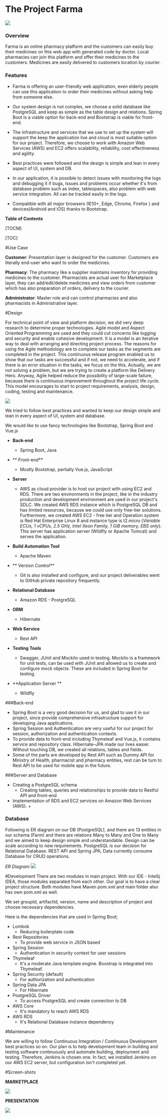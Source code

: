 # The Project Farma

![](https://github.com/yspolat/it529-farma/blob/master/media/farma_logo.png?raw=true)

### Overview
Farma is an online pharmacy platform and the customers can easily buy their medicines on this web app with generated code by doctor. Local pharmacies can join this platform and offer their medicines to the customers. Medicines are easily delivered to customers location by courier.

### Features

- Farma is offering an user-friendly web application, even elderly people can use this application to order their medicines without asking help from someone else.

- Our system design is not complex, we choose a solid database like PostgreSQL and keep as simple as the table design and relations. Spring Boot is a viable option for back-end and Bootstrap is viable for front-end.

- The infrastructure and services that we use to set up the system will support the keep the application live and cloud is most suitable option for our project. Therefore, we choose to work with Amazon Web Services (AWS) and EC2 offers scalability, reliability, cost effectiveness and agility.

- Best practices were followed and the design is simple and lean in every aspect of UI, system and DB.

- In our application, it is possible to detect issues with monitoring the logs and debugging it if bugs, issues and problems occur whether it's from database problem such as index, tablespaces, also problem with web service integration. All can be tracked easily in the logs.

- Compatible with all major browsers (IE10+, Edge, Chrome, Firefox ) and devices(Android and iOS) thanks to Bootstrap.


**Table of Contents**

[TOCM]

[TOC]

#Use Case

**Customer**: Presentation layer is designed for the customer. Customers are literally end-user who want to order the medicines.

**Pharmacy**:  The pharmacy like a supplier maintains inventory for providing medicines to the customer. Pharmacists are actual user for Marketplace layer, they can add/edit/delete medicines and view orders from customer which has also preparation of orders, delivery to the courier.

**Administrator**: Master role and can control pharmacies and also pharmacists in Administrative layer.

#Design

For technical point of view and platform decision, we did very deep research to determine proper technologies. Agile model and Aspect Oriented Programming are used and they could cut concerns like logging and security and enable cohesive development. It is a model is an iterative way to deal with arranging and directing project process. The reasons for using the Agile methodology are to complete our tasks as the segments are completed in the project. This continuous release program enabled us to show that our tasks are successful and if not, we need to accelerate, and if there is an error situation in the tasks, we focus on the this. Actually, we are not solving a problem, but we are trying to create a platform like Delivery Hero. Anyway, Agile helped reduce the possibility of large-scale failure, because there is continuous improvement throughout the project life cycle. This model encourages to start to project requirements, analysis, design, coding, testing and maintenance.

![](https://github.com/yspolat/it529-farma/blob/master/media/conceptual_design.png?raw=true)

We tried to follow best practices and wanted to keep our design simple and lean in every aspect of UI, system and database.




We would like to use fancy technologies like Bootstrap, Spring Boot and Vue.js


+ **Back-end**
	+ Spring Boot, Java

+ ** Front-end**
	+	Mostly Bootstrap, partially Vue.js, JavaScript

+  **Server** 
	+ AWS as cloud provider is to host our project with using EC2 and RDS. There are two environments in the project, like in the industry production and development environment are used in our project's SDLC. We created AWS RDS instance which is PostgreSQL DB and has limited resources, because we could use only free-tier solutions. Furthermore, we created AWS EC2 - free tier and Operation system is Red Hat Enterprise Linux 8 and instance type is t2.micro (*Variable ECUs, 1 vCPUs, 2.5 GHz, Intel Xeon Family, 1 GiB memory, EBS only*). This server has application server (Wildfly or Apache Tomcat) and serves the application.

+ **Build Automation Tool**
	+ Apache Maven

+ ** Version Control**
	+ Git is also installed and configure, and our project deliverables went to GitHub private repository frequently.

+ **Relational Database**
	+ Amazon RDS - PostgreSQL

+ **ORM** 
	+ Hibernate

+ **Web Service**
	+ Rest API

+ **Testing Tools**
	+ Swagger, JUnit and Mockito used in testing. Mockito is a framework for unit tests, can be used with JUnit and allowed us to create and configure mock objects. These are included in Spring Boot for testing.

+ **Application Server **
	+ Wildfly

###Back-end

- Spring Boot is a very good decision for us, and glad to use it in our project, since provide comprehensive infrastructure support for developing Java applications.
- Spring Session and Authentication are very useful for our project for session, authorization and authentication contexts.
- To provide data to front-end including Thymeleaf and Vue.js, it contains service and repository class. Hibernate–JPA made our lives easier. Without touching DB, we created all relations, tables and fields.
- Some of the parts are developed by Rest API such as Dummy API for Ministry of Health, pharmacist and pharmacy entities, rest can be turn to Rest API to be used for mobile app in the future.

###Server and Database

+ Creating a PostgreSQL schema
	+ Creating tables, queries and relationships to provide data to Restful API and front-end
+ Implementation of RDS and EC2 services on Amazon Web Services (AWS).
	+

### Database
Following is ER diagram on our DB (PostgreSQL), and there are 13 entities in our schema (Farm) and there are relations Many to Many and One to Many and we aimed to keep design simple and understandable. Design can be scale according to new requirements. PostgreSQL is our decision for Relational Database. REST API and Spring JPA, Data currently consume Database for CRUD operations.

*ER Diagram* 
![](https://github.com/yspolat/it529-farma/blob/master/media/er_diagram.png?raw=true)

#Development
There are two modules in main project. With our IDE - Intellij IDEA, those modules separated from each other. Our goal is to have a clear project structure. Both modules have Maven pom.xml and main folder also has own pom.xml as well.

We set groupId, artifactId, version, name and description of project and choose necessary dependencies.

Here is the dependencies that are used in Spring Boot;

+ Lombok
    + Reducing boilerplate code
+ Rest Repositories
    + To provide web service in JSON based
+ Spring Session
    * Authentication in security context for user sessions
+ Thymeleaf
    * It's a moderate Java template engine. Boostrap is integrated into Thymeleaf.
+ Spring Security (default)
    * For authorization and authentication
+ Spring Data JPA
    * For Hibernate
+ PostgreSQL Driver
    * To access PostgreSQL and create connection to DB
+ AWS Core
    * It's mandatory to reach AWS RDS
+ AWS RDS
    * It's Relational Database instance dependency

#Maintenance

We are willing to follow Continuous Integration / Continuous Development best practices so on. Our plan is to help development team in building and testing software continuously and automate building, deployment and testing. Therefore, Jenkins is chosen one. In fact, we installed Jenkins on our AWS EC2 server, but configuration isn't completed yet.

#Screen-shots

**MARKETPLACE**

![](https://github.com/yspolat/it529-farma/blob/master/media/marketplace.png?raw=true)

**PRESENTATION**

![](https://github.com/yspolat/it529-farma/blob/master/media/presentation.png?raw=true)
